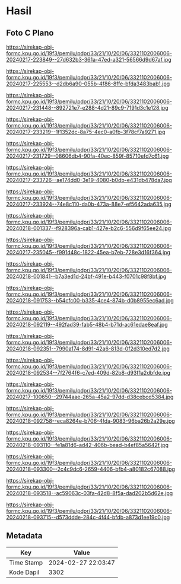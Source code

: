 # Hasil

## Foto C Plano

https://sirekap-obj-formc.kpu.go.id/19f3/pemilu/pdpr/33/21/10/20/06/3321102006006-20240217-223849--27d632b3-361a-47ed-a321-56566d9d67af.jpg

https://sirekap-obj-formc.kpu.go.id/19f3/pemilu/pdpr/33/21/10/20/06/3321102006006-20240217-225553--d2db6a90-055b-4f86-8ffe-bfda3483bab1.jpg

https://sirekap-obj-formc.kpu.go.id/19f3/pemilu/pdpr/33/21/10/20/06/3321102006006-20240217-231448--892721e7-e288-4d21-89c9-7191d3c1e128.jpg

https://sirekap-obj-formc.kpu.go.id/19f3/pemilu/pdpr/33/21/10/20/06/3321102006006-20240217-233219--1f1352dc-8a75-4ec0-a0fb-3f78cf7a9271.jpg

https://sirekap-obj-formc.kpu.go.id/19f3/pemilu/pdpr/33/21/10/20/06/3321102006006-20240217-231729--08606db4-90fa-40ec-859f-85710efd7c61.jpg

https://sirekap-obj-formc.kpu.go.id/19f3/pemilu/pdpr/33/21/10/20/06/3321102006006-20240217-233726--ae174dd0-3e19-4080-b0db-e431db478da7.jpg

https://sirekap-obj-formc.kpu.go.id/19f3/pemilu/pdpr/33/21/10/20/06/3321102006006-20240217-233924--74e8c110-da0b-473a-88e7-ef5642ada635.jpg

https://sirekap-obj-formc.kpu.go.id/19f3/pemilu/pdpr/33/21/10/20/06/3321102006006-20240218-001337--f928396a-cab1-427e-b2c6-556d9f65ee24.jpg

https://sirekap-obj-formc.kpu.go.id/19f3/pemilu/pdpr/33/21/10/20/06/3321102006006-20240217-235045--f991d48c-1822-45ea-b7eb-728e3d16f364.jpg

https://sirekap-obj-formc.kpu.go.id/19f3/pemilu/pdpr/33/21/10/20/06/3321102006006-20240218-001841--b7a3ed1d-24bf-491e-b443-f0701c98f8bf.jpg

https://sirekap-obj-formc.kpu.go.id/19f3/pemilu/pdpr/33/21/10/20/06/3321102006006-20240218-091753--b54cfc00-b335-4ce4-874b-d0b8955ec6ad.jpg

https://sirekap-obj-formc.kpu.go.id/19f3/pemilu/pdpr/33/21/10/20/06/3321102006006-20240218-092119--492fad39-fab5-48b4-b71d-ac61edae8eaf.jpg

https://sirekap-obj-formc.kpu.go.id/19f3/pemilu/pdpr/33/21/10/20/06/3321102006006-20240218-092351--7990a174-8d91-42a6-813d-0f2d310ed7d2.jpg

https://sirekap-obj-formc.kpu.go.id/19f3/pemilu/pdpr/33/21/10/20/06/3321102006006-20240218-092534--7f2764f6-c7ed-409d-82b8-d93f1a2dbfde.jpg

https://sirekap-obj-formc.kpu.go.id/19f3/pemilu/pdpr/33/21/10/20/06/3321102006006-20240217-100650--29744aae-265a-45a2-97dd-d38cebcd5384.jpg

https://sirekap-obj-formc.kpu.go.id/19f3/pemilu/pdpr/33/21/10/20/06/3321102006006-20240218-092758--eca8264e-b706-4fda-9083-96ba26b2a29e.jpg

https://sirekap-obj-formc.kpu.go.id/19f3/pemilu/pdpr/33/21/10/20/06/3321102006006-20240218-093110--fe1a81d6-ad42-406b-bead-b4ef85a5642f.jpg

https://sirekap-obj-formc.kpu.go.id/19f3/pemilu/pdpr/33/21/10/20/06/3321102006006-20240218-093300--2c4c9dc6-2659-4406-bfb4-a80182c67088.jpg

https://sirekap-obj-formc.kpu.go.id/19f3/pemilu/pdpr/33/21/10/20/06/3321102006006-20240218-093518--ac59063c-03fa-42d8-8f5a-dad202b5d62e.jpg

https://sirekap-obj-formc.kpu.go.id/19f3/pemilu/pdpr/33/21/10/20/06/3321102006006-20240218-093715--d573ddde-284c-4f44-bfdb-a873d1ee19c0.jpg


## Metadata

| Key        | Value               |
| ---------- | ------------------- |
| Time Stamp | 2024-02-27 22:03:47 |
| Kode Dapil | 3302                |



